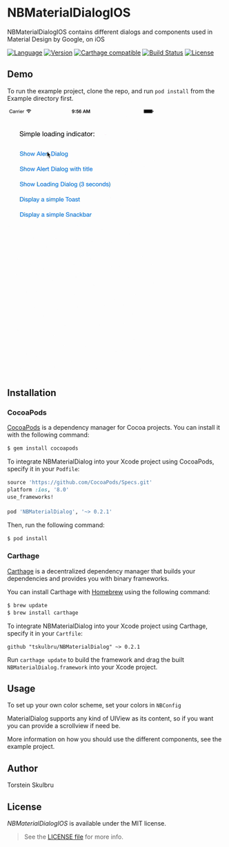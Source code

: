 # NBMaterialDialogIOS
NBMaterialDialogIOS contains different dialogs and components used in Material Design by Google, on iOS

[![Language](http://img.shields.io/badge/language-swift-brightgreen.svg?style=flat
)](https://developer.apple.com/swift)
[![Version](https://img.shields.io/cocoapods/v/NBMaterialDialogIOS.svg?style=flat)](http://cocoapods.org/pods/NBMaterialDialogIOS)
[![Carthage compatible](https://img.shields.io/badge/Carthage-compatible-4BC51D.svg?style=flat)](https://github.com/Carthage/Carthage)
[![Build Status](https://travis-ci.org/tskulbru/NBMaterialDialogIOS.svg)](https://travis-ci.org/tskulbru/NBMaterialDialogIOS)
[![License](http://img.shields.io/badge/license-MIT-lightgrey.svg?style=flat
)](http://mit-license.org)

## Demo

To run the example project, clone the repo, and run `pod install` from the Example directory first.

![Example Gif](Screenshots/appdemo.gif)

## Installation
### CocoaPods

[CocoaPods](http://cocoapods.org) is a dependency manager for Cocoa projects. You can install it with the following command:

```bash
$ gem install cocoapods
```

To integrate NBMaterialDialog into your Xcode project using CocoaPods, specify it in your `Podfile`:

```ruby
source 'https://github.com/CocoaPods/Specs.git'
platform :ios, '8.0'
use_frameworks!

pod 'NBMaterialDialog', '~> 0.2.1'
```

Then, run the following command:

```bash
$ pod install
```

### Carthage

[Carthage](https://github.com/Carthage/Carthage) is a decentralized dependency manager that builds your dependencies and provides you with binary frameworks.

You can install Carthage with [Homebrew](http://brew.sh/) using the following command:

```bash
$ brew update
$ brew install carthage
```

To integrate NBMaterialDialog into your Xcode project using Carthage, specify it in your `Cartfile`:

```ogdl
github "tskulbru/NBMaterialDialog" ~> 0.2.1
```

Run `carthage update` to build the framework and drag the built `NBMaterialDialog.framework` into your Xcode project.

## Usage
To set up your own color scheme, set your colors in `NBConfig`

MaterialDialog supports any kind of UIView as its content, so if you want you can provide a scrollview if need be.

More information on how you should use the different components, see the example project.

## Author

Torstein Skulbru

## License

_NBMaterialDialogIOS_ is available under the MIT license. 

> See the [LICENSE file](LICENSE) for more info.
